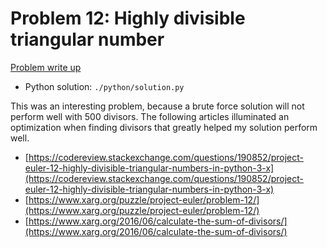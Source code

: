 # Problem 12: Highly divisible triangular number

[Problem write up](https://projecteuler.net/problem=12)

- Python solution: `./python/solution.py`

This was an interesting problem, because a brute force solution will not perform well with 500 divisors. 
The following articles illuminated an optimization when finding divisors that greatly helped my solution
perform well.

- [https://codereview.stackexchange.com/questions/190852/project-euler-12-highly-divisible-triangular-numbers-in-python-3-x](https://codereview.stackexchange.com/questions/190852/project-euler-12-highly-divisible-triangular-numbers-in-python-3-x)
- [https://www.xarg.org/puzzle/project-euler/problem-12/](https://www.xarg.org/puzzle/project-euler/problem-12/)
- [https://www.xarg.org/2016/06/calculate-the-sum-of-divisors/](https://www.xarg.org/2016/06/calculate-the-sum-of-divisors/)